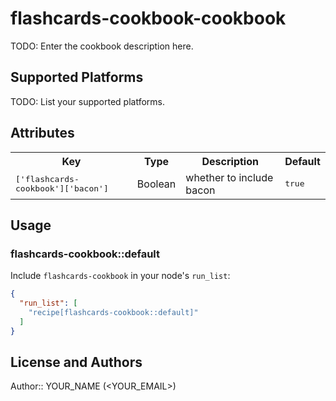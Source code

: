# flashcards-cookbook-cookbook

TODO: Enter the cookbook description here.

## Supported Platforms

TODO: List your supported platforms.

## Attributes

<table>
  <tr>
    <th>Key</th>
    <th>Type</th>
    <th>Description</th>
    <th>Default</th>
  </tr>
  <tr>
    <td><tt>['flashcards-cookbook']['bacon']</tt></td>
    <td>Boolean</td>
    <td>whether to include bacon</td>
    <td><tt>true</tt></td>
  </tr>
</table>

## Usage

### flashcards-cookbook::default

Include `flashcards-cookbook` in your node's `run_list`:

```json
{
  "run_list": [
    "recipe[flashcards-cookbook::default]"
  ]
}
```

## License and Authors

Author:: YOUR_NAME (<YOUR_EMAIL>)

